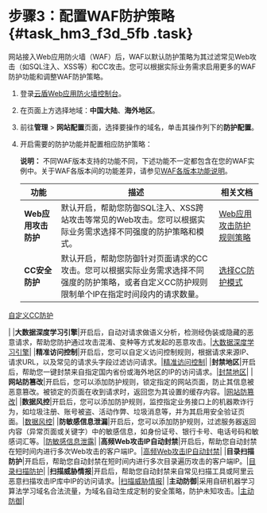 # 步骤3：配置WAF防护策略 {#task_hm3_f3d_5fb .task}

网站接入Web应用防火墙（WAF）后，WAF以默认防护策略为其过滤常见Web攻击（如SQL注入、XSS等）和CC攻击。您可以根据实际业务需求启用更多的WAF防护功能和调整WAF防护策略。

1.  登录[云盾Web应用防火墙控制台](https://yundunnext.console.aliyun.com/?p=waf)。
2.  在页面上方选择地域：**中国大陆**、**海外地区**。
3.  前往**管理** \> **网站配置**页面，选择要操作的域名，单击其操作列下的**防护配置**。
4.  开启需要的防护功能并配置相应防护策略： 

    **说明：** 不同WAF版本支持的功能不同，下述功能不一定都包含在您的WAF实例中。关于WAF各版本间的功能差异，请参见[WAF各版本功能说明](../../../../intl.zh-CN/产品定价/开通WAF/WAF各版本功能说明.md#)。

    |功能|描述|相关文档|
    |--|--|----|
    |**Web应用攻击防护**|默认开启，帮助您防御SQL注入、XSS跨站攻击等常见的Web攻击。您可以根据实际业务需求选择不同强度的防护策略和模式。|[Web应用攻击防护规则策略](intl.zh-CN/用户指南/防护配置/Web应用攻击防护.md#)|
    |**CC安全防护**|默认开启，帮助您防御针对页面请求的CC攻击。您可以根据实际业务需求选择不同强度的防护策略，或者自定义CC防护规则限制单个IP在指定时间段内的请求数量。| [选择CC防护模式](intl.zh-CN/用户指南/防护配置/CC安全防护.md#)

 [自定义CC防护](intl.zh-CN/用户指南/防护配置/自定义CC防护.md#)

 |
    |**大数据深度学习引擎**|开启后，自动对请求做语义分析，检测经伪装或隐藏的恶意请求，帮助您防护通过攻击混淆、变种等方式发起的恶意攻击。|[大数据深度学习引擎](intl.zh-CN/用户指南/防护配置/大数据深度学习引擎.md#)|
    |**精准访问控制**|开启后，您可以自定义访问控制规则，根据请求来源IP、请求URL，以及常见的请求头字段过滤访问请求。|[精准访问控制](intl.zh-CN/用户指南/防护配置/精准访问控制.md#)|
    |**封禁地区**|开启后，帮助您一键封禁来自指定国内省份或海外地区的IP的访问请求。|[封禁地区](intl.zh-CN/用户指南/防护配置/封禁地区.md#)|
    |**网站防篡改**|开启后，您可以添加防护规则，锁定指定的网站页面，防止其信息被恶意篡改。被锁定的页面在收到请求时，返回您为其设置的缓存内容。|[网站防篡改](intl.zh-CN/用户指南/防护配置/网站防篡改.md#)|
    |**数据风控**|开启后，您可以添加防护规则，监控指定业务接口上的机器欺诈行为，如垃圾注册、账号被盗、活动作弊、垃圾消息等，并为其启用安全验证页面。|[数据风控](intl.zh-CN/用户指南/防护配置/数据风控.md#)|
    |**防敏感信息泄漏**|开启后，您可以添加防护规则，过滤服务器返回内容（异常页面或关键字）中的敏感信息，如身份证号、银行卡号、电话号码和敏感词汇等。|[防敏感信息泄露](intl.zh-CN/用户指南/防护配置/防敏感信息泄露.md#)|
    |**高频Web攻击IP自动封禁**|开启后，帮助您自动封禁在短时间内进行多次Web攻击的客户端IP。|[高频Web攻击IP自动封禁](../../../../intl.zh-CN/用户指南/防护配置/高频Web攻击IP自动封禁.md#)|
    |**目录扫描防护**|开启后，帮助您自动封禁在短时间内进行多次目录遍历攻击的客户端IP。|[目录扫描防护](../../../../intl.zh-CN/用户指南/防护配置/目录遍历防护.md#)|
    |**扫描威胁情报**|开启后，帮助您自动封禁来自常见扫描工具或阿里云恶意扫描攻击IP库中IP的访问请求。|[扫描威胁情报](../../../../intl.zh-CN/用户指南/防护配置/扫描威胁情报.md#)|
    |**主动防御**|采用自研机器学习算法学习域名合法流量，为域名自动生成定制的安全策略，防护未知攻击。|[主动防御](../../../../intl.zh-CN/用户指南/防护配置/主动防御.md#)|



